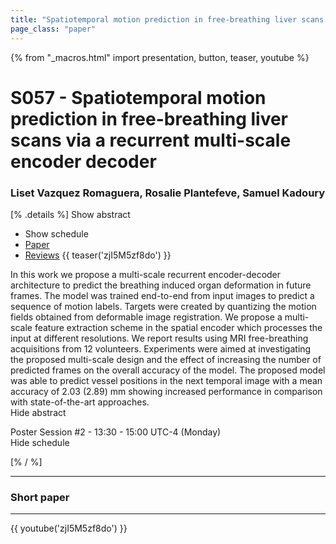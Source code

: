 ```yaml
---
title: "Spatiotemporal motion prediction in free-breathing liver scans via a recurrent multi-scale encoder decoder"
page_class: "paper"
---
```


{% from "_macros.html" import presentation, button, teaser, youtube %}

# S057 - Spatiotemporal motion prediction in free-breathing liver scans via a recurrent multi-scale encoder decoder

### Liset Vazquez Romaguera, Rosalie Plantefeve, Samuel Kadoury

[% .details %]
<a class="toggle_visibility" data-selector=".abstract" data-level="3">Show abstract</a>
- <a class="toggle_visibility" data-selector=".schedule" data-level="3">Show schedule</a>
- <a href="https://openreview.net/pdf?id=901HZmWDHH">Paper</a>
- <a href="https://openreview.net/forum?id=901HZmWDHH">Reviews</a>
{{ teaser('zjI5M5zf8do') }}

<p>
    <span class="abstract">
        In this work we propose a multi-scale recurrent encoder-decoder architecture to predict the breathing induced organ deformation in future frames. The model was trained end-to-end from input images to predict a sequence of motion labels. Targets were created by quantizing the motion fields obtained from deformable image registration. We propose a multi-scale feature extraction scheme in the spatial encoder which processes the input at different resolutions. We report results using MRI free-breathing acquisitions from 12 volunteers. Experiments were aimed at investigating the proposed multi-scale design and the effect of increasing the number of predicted frames on the overall accuracy of the model. The proposed model was able to predict vessel positions in the next temporal image with a mean accuracy of 2.03 (2.89) mm showing increased performance in comparison with state-of-the-art approaches.
        <br>
        <span class="actions"><a class="toggle_visibility" data-level="2">Hide abstract</a></span>
    </span>
</p>

<p>
    <span class="schedule">
        Poster Session #2  - 13:30 - 15:00 UTC-4 (Monday)
        <br>
        <span class="actions"><a class="toggle_visibility" data-level="2">Hide schedule</a></span>
    </span>
</p>

<!-- {{ button("Access paper channel", "https://chat.midl.io/channel/s057") }} -->
[% / %]

---

### Short paper

---

{{ youtube('zjI5M5zf8do') }}
